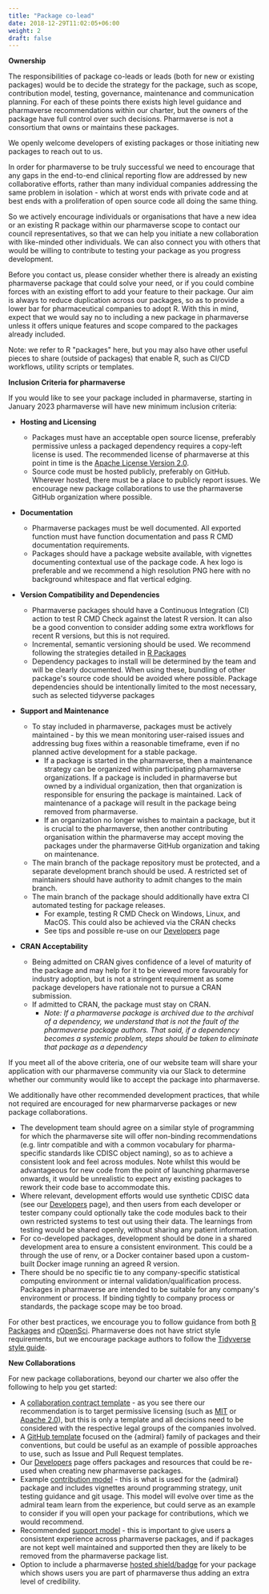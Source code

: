 ```yaml
---
title: "Package co-lead"
date: 2018-12-29T11:02:05+06:00
weight: 2
draft: false
---
```


**Ownership**

The responsibilities of package co-leads or leads (both for new or existing packages) would be to decide the strategy for the package, such as scope, contribution model, testing, governance, maintenance and communication planning.
For each of these points there exists high level guidance and pharmaverse recommendations within our charter, but the owners of the package have full control over such decisions.
Pharmaverse is not a consortium that owns or maintains these packages. 

We openly welcome developers of existing packages or those initiating new packages to reach out to us.

In order for pharmaverse to be truly successful we need to encourage that any gaps in the end-to-end clinical reporting flow are addressed by new collaborative efforts, 
rather than many individual companies addressing the same problem in isolation - which at worst ends with private code and at best ends with a proliferation of open 
source code all doing the same thing.

So we actively encourage individuals or organisations that have a new idea or an existing R package within our pharmaverse scope to contact our council representatives, so that 
we can help you initiate a new collaboration with like-minded other individuals. We can also connect you with others that would be willing to contribute to testing 
your package as you progress development.

Before you contact us, please consider whether there is already an existing pharmaverse package that could solve your need, or if you could combine forces
with an existing effort to add your feature to their package. Our aim is always to reduce duplication across our packages, so as to provide a lower bar for
pharmaceutical companies to adopt R. With this in mind, expect that we would say no to including a new package in pharmaverse unless it offers unique features
and scope compared to the packages already included.

Note: we refer to R "packages" here, but you may also have other useful pieces to share (outside of packages) that enable R, such as CI/CD workflows, utility scripts or templates.

**Inclusion Criteria for pharmaverse**

If you would like to see your package included in pharmaverse, starting in January 2023 pharmaverse will have new minimum inclusion criteria:

* __Hosting and Licensing__
  * Packages must have an acceptable open source license, preferably permissive unless a packaged dependency requires a copy-left license is used. The recommended license of pharmaverse at this point in time is the [Apache License Version 2.0](https://www.apache.org/licenses/LICENSE-2.0).
  * Source code must be hosted publicly, preferably on GitHub. Wherever hosted, there must be a place to publicly report issues. We encourage new package collaborations to use the pharmaverse GitHub organization where possible. 

* __Documentation__
  * Pharmaverse packages must be well documented. All exported function must have function documentation and pass R CMD documentation requirements.
  * Packages should have a package website available, with vignettes documenting contextual use of the package code. A hex logo is preferable and we recommend a high resolution PNG here with no background whitespace and flat vertical edging.

* __Version Compatibility and Dependencies__
  * Pharmaverse packages should have a Continuous Integration (CI) action to test R CMD Check against the latest R version. It can also be a good convention to consider adding some extra workflows for recent R versions, but this is not required.
  * Incremental, semantic versioning should be used. We recommend following the strategies detailed in [R Packages](https://r-pkgs.org/lifecycle.html#version)
  * Dependency packages to install will be determined by the team and will be clearly documented. When using these, bundling of other package's source code should be avoided where possible. Package dependencies should be intentionally limited to the most necessary, such as selected tidyverse packages

* __Support and Maintenance__
  * To stay included in pharmaverse, packages must be actively maintained - by this we mean monitoring user-raised issues and addressing bug fixes within a reasonable timeframe, even if no planned active development for a stable package.
    * If a package is started in the pharmaverse, then a maintenance strategy can be organized within participating pharmaverse organizations. If a package is included in pharmaverse but owned by a individual organization, then that organization is responsible for ensuring the package is maintained. Lack of maintenance of a package will result in the package being removed from pharmaverse.
    * If an organization no longer wishes to maintain a package, but it is crucial to the pharmaverse, then another contributing organisation within the pharmaverse may accept moving the packages under the pharmaverse GitHub organization and taking on maintenance. 
  * The main branch of the package repository must be protected, and a separate development branch should be used. A restricted set of maintainers should have authority to admit changes to the main branch.
  * The main branch of the package should additionally have extra CI automated testing for package releases. 
    * For example, testing R CMD Check on Windows, Linux, and MacOS. This could also be achieved via the CRAN checks
    * See tips and possible re-use on our [Developers](https://pharmaverse.org/e2eclinical/developers/) page

* __CRAN Acceptability__
  * Being admitted on CRAN gives confidence of a level of maturity of the package and may help for it to be viewed more favourably for industry adoption, but is not a stringent requirement as some package developers have rationale not to pursue a CRAN submission. 
  * If admitted to CRAN, the package must stay on CRAN.
    * _Note: If a pharmaverse package is archived due to the archival of a dependency, we understand that is not the fault of the pharmaverse package authors. That said, if a dependency becomes a systemic problem, steps should be taken to eliminate that package as a dependency_

If you meet all of the above criteria, one of our website team will share your application with our pharmaverse community via our Slack to determine whether
our community would like to accept the package into pharmaverse. 

We additionally have other recommended development practices, that while not required are encouraged for new pharmarverse packages or new package collaborations.

* The development team should agree on a similar style of programming for which the pharmaverse site will offer non-binding recommendations (e.g. lintr compatible and with a common vocabulary for pharma-specific standards like CDISC object naming), so as to achieve a consistent look and feel across modules. Note whilst this would be advantageous for new code from the point of launching pharmaverse onwards, it would be unrealistic to expect any existing packages to rework their code base to accommodate this.
* Where relevant, development efforts would use synthetic CDISC data (see our [Developers](https://pharmaverse.org/e2eclinical/developers/) page), and then users from each developer or tester company could optionally take the code modules back to their own restricted systems to test out using their data. The learnings from testing would be shared openly, without sharing any patient information.
* For co-developed packages, development should be done in a shared development area to ensure a consistent environment. This could be a through the use of renv, or a Docker container based upon a custom-built Docker image running an agreed R version. 
* There should be no specific tie to any company-specific statistical computing environment or internal validation/qualification process. Packages in pharmaverse are intended to be suitable for any company's environment or process. If binding tightly to company process or standards, the package scope may be too broad. 

For other best practices, we encourage you to follow guidance from both [R Packages](https://r-pkgs.org/) and [rOpenSci](https://devguide.ropensci.org/building.html).
Pharmaverse does not have strict style requirements, but we encourage package authors to follow the [Tidyverse style guide](https://style.tidyverse.org/).

**New Collaborations**

For new package collaborations, beyond our charter we also offer the following to help you get started:
* A [collaboration contract template](https://github.com/pharmaverse/pharmaverse/blob/main/content/contribute/Pharmaverse%20Collaborative%20Agreement%20(template).docx) - 
as you see there our recommendation is to target permissive licensing (such as [MIT](https://opensource.org/licenses/MIT) or 
[Apache 2.0](https://opensource.org/licenses/Apache-2.0)), but this is only a template and all decisions need to be considered with the respective legal groups of the 
companies involved.
* A [GitHub template](https://github.com/pharmaverse/admiraltemplate) focused on the {admiral} family of packages and their conventions, but could be useful as an
example of possible approaches to use, such as Issue and Pull Request templates.
* Our [Developers](https://pharmaverse.org/e2eclinical/developers/) page offers packages and resources that could be re-used when creating new pharmaverse packages.
* Example [contribution model](https://pharmaverse.github.io/admiral/cran-release/articles/contribution_model.html) - this is what is used for the {admiral} package and includes 
vignettes around programming strategy, unit testing guidance and git usage. This model will evolve over time as the admiral team learn from the experience, but could 
serve as an example to consider if you will open your package for contributions, which we would recommend.
* Recommended [support model](https://pharmaverse.org/support/) - this is important to give users a consistent experience across pharmaverse packages, and if packages 
are not kept well maintained and supported then they are likely to be removed from the pharmaverse package list.
* Option to include a pharmaverse [hosted shield/badge](https://pharmaverse.org/contribute/badges/) for your package which shows users you are part of pharmaverse 
thus adding an extra level of credibility.
